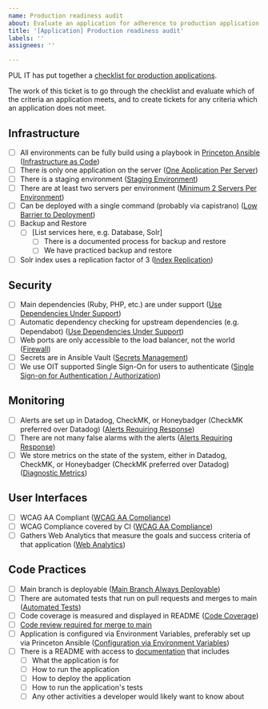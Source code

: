 ```yaml
---
name: Production readiness audit
about: Evaluate an application for adherence to production application expectations
title: '[Application] Production readiness audit'
labels: ''
assignees: ''

---
```

PUL IT has put together a [checklist for production applications](https://github.com/pulibrary/pul-it-handbook/blob/main/norms/production_application_checklist.md).

The work of this ticket is to go through the checklist and evaluate which of the criteria an application meets, and to create tickets for any criteria which an application does not meet.

## Infrastructure
  - [ ] All environments can be fully build using a playbook in [Princeton Ansible](https://github.com/pulibrary/princeton_ansible) ([Infrastructure as Code](https://github.com/pulibrary/pul-it-handbook/blob/main/norms/production_application_checklist.md#infrastructure-as-code))
  - [ ] There is only one application on the server ([One Application Per Server](https://github.com/pulibrary/pul-it-handbook/blob/main/norms/production_application_checklist.md#one-application-per-server))
  - [ ] There is a staging environment ([Staging Environment](https://github.com/pulibrary/pul-it-handbook/blob/main/norms/production_application_checklist.md#staging-environment))
  - [ ] There are at least two servers per environment ([Minimum 2 Servers Per Environment](https://github.com/pulibrary/pul-it-handbook/blob/main/norms/production_application_checklist.md#minimum-2-servers-per-environment))
  - [ ] Can be deployed with a single command (probably via capistrano) ([Low Barrier to Deployment](https://github.com/pulibrary/pul-it-handbook/blob/main/norms/production_application_checklist.md#low-barrier-to-deployment))
  - [ ] Backup and Restore
    - [ ] [List services here, e.g. Database, Solr]
      - [ ] There is a documented process for backup and restore
      - [ ] We have practiced backup and restore
  - [ ] Solr index uses a replication factor of 3 ([Index Replication](https://github.com/pulibrary/pul-it-handbook/blob/main/norms/production_application_checklist.md#index-replication))

## Security
  - [ ] Main dependencies (Ruby, PHP, etc.) are under support ([Use Dependencies Under Support](https://github.com/pulibrary/pul-it-handbook/blob/main/norms/production_application_checklist.md#use-dependencies-under-support))
  - [ ] Automatic dependency checking for upstream dependencies (e.g. Dependabot) ([Use Dependencies Under Support](https://github.com/pulibrary/pul-it-handbook/blob/main/norms/production_application_checklist.md#use-dependencies-under-support))
  - [ ] Web ports are only accessible to the load balancer, not the world ([Firewall](https://github.com/pulibrary/pul-it-handbook/blob/main/norms/production_application_checklist.md#firewall))
  - [ ] Secrets are in Ansible Vault ([Secrets Management](https://github.com/pulibrary/pul-it-handbook/blob/main/norms/production_application_checklist.md#secrets-management))
  - [ ] We use OIT supported Single Sign-On for users to authenticate ([Single Sign-on for Authentication / Authorization](https://github.com/pulibrary/pul-it-handbook/blob/main/norms/production_application_checklist.md#single-sign-on-for-authentication--authorization))

## Monitoring
  - [ ] Alerts are set up in Datadog, CheckMK, or Honeybadger (CheckMK preferred over Datadog) ([Alerts Requiring Response](https://github.com/pulibrary/pul-it-handbook/blob/main/norms/production_application_checklist.md#alerts-requiring-response))
  - [ ] There are not many false alarms with the alerts ([Alerts Requiring Response](https://github.com/pulibrary/pul-it-handbook/blob/main/norms/production_application_checklist.md#alerts-requiring-response))
  - [ ] We store metrics on the state of the system, either in Datadog, CheckMK, or Honeybadger (CheckMK preferred over Datadog) ([Diagnostic Metrics](https://github.com/pulibrary/pul-it-handbook/blob/main/norms/production_application_checklist.md#diagnostic-metrics))

## User Interfaces
  - [ ] WCAG AA Compliant ([WCAG AA Compliance](https://github.com/pulibrary/pul-it-handbook/blob/main/norms/production_application_checklist.md#wcag-aa-compliance))
  - [ ] WCAG Compliance covered by CI ([WCAG AA Compliance](https://github.com/pulibrary/pul-it-handbook/blob/main/norms/production_application_checklist.md#wcag-aa-compliance))
  - [ ] Gathers Web Analytics that measure the goals and success criteria of that application ([Web Analytics](https://github.com/pulibrary/pul-it-handbook/blob/main/norms/production_application_checklist.md#web-analytics))

## Code Practices
  - [ ] Main branch is deployable ([Main Branch Always Deployable](https://github.com/pulibrary/pul-it-handbook/blob/main/norms/production_application_checklist.md#main-branch-always-deployable))
  - [ ] There are automated tests that run on pull requests and merges to main ([Automated Tests](https://github.com/pulibrary/pul-it-handbook/blob/main/norms/production_application_checklist.md#automated-tests))
  - [ ] Code coverage is measured and displayed in README ([Code Coverage](https://github.com/pulibrary/pul-it-handbook/blob/main/norms/production_application_checklist.md#code-coverage))
  - [ ] [Code review required for merge to main](https://github.com/pulibrary/pul-it-handbook/blob/main/norms/production_application_checklist.md#code-review-required-for-merge-to-main)
  - [ ] Application is configured via Environment Variables, preferably set up via Princeton Ansible ([Configuration via Environment Variables](https://github.com/pulibrary/pul-it-handbook/blob/main/norms/production_application_checklist.md#configuration-via-environment-variables))
  - [ ] There is a README with access to [documentation](https://github.com/pulibrary/pul-it-handbook/blob/main/norms/production_application_checklist.md#documentation) that includes
    - [ ] What the application is for
    - [ ] How to run the application
    - [ ] How to deploy the application
    - [ ] How to run the application's tests
    - [ ] Any other activities a developer would likely want to know about
